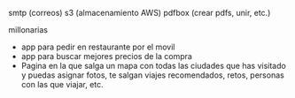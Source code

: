 smtp (correos)
s3 (almacenamiento AWS)
pdfbox (crear pdfs, unir, etc.)


millonarias
- app para pedir en restaurante por el movil
- app para buscar mejores precios de la compra
- Pagina en la que salga un mapa con todas las ciudades que has visitado y puedas asignar fotos, te salgan viajes recomendados, retos, personas con las que viajar, etc.
